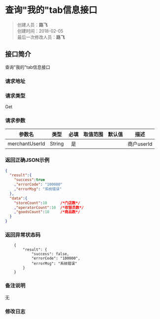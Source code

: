 # 查询"我的"tab信息接口
> 创建人员：**路飞**  
> 创建时间：2018-02-05     
> 最后一次修改人员：**路飞**

## 接口简介
查询"我的"tab信息接口

### 请求地址


### 请求类型
Get

### 请求参数

| 参数名 | 类型 | 必填 | 取值范围 | 默认值 | 描述 |
| ---   | :---: | :---: | --- | --- |---|
| merchantUserId | String | 是 |  ||商户userId|


### 返回正确JSON示例
```json
{
  "result":{
    "success":true
    ,"errorCode": "100000"
    ,"errorMsg": "系统错误"
  },
  "data":{    
    "storeCount":10      /*门店数*/
    ,"operatorCount":10  /*收银员数*/
    ,"goodsCount":10     /*商品数*/
  }
}
```
### 返回异常状态码
```
	{
	    "result": {
	        "success": false,
	        "errorCode": "100000",
	        "errorMsg": "系统错误"
	    }
	}
``` 
### 备注说明
无

### 修改日志


